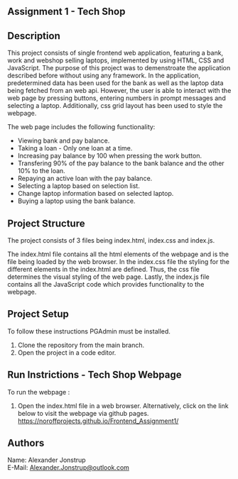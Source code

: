 ## Assignment 1 - Tech Shop

## Description 
This project consists of single frontend web application, featuring a bank, work and webshop selling laptops, implemented by using HTML, CSS and JavaScript. The purpose of this project was to demenstroate the application described before without using any framework.
In the application, predetermined data has been used for the bank as well as the laptop data being fetched from an web api. However, the user is able to interact with the web page by pressing buttons, entering numbers in prompt messages and selecting a laptop.
Additionally, css grid layout has been used to style the webpage.

The web page includes the following functionality:
 - Viewing bank and pay balance.
 - Taking a loan - Only one loan at a time.
 - Increasing pay balance by 100 when pressing the work button.
 - Transfering 90% of the pay balance to the bank balance and the other 10% to the loan.
 - Repaying an active loan with the pay balance.
 - Selecting a laptop based on selection list.
 - Change laptop information based on selected laptop.
 - Buying a laptop using the bank balance.

## Project Structure 
The project consists of 3 files being index.html, index.css and index.js.

The index.html file contains all the html elements of the webpage and is the file being loaded by the web browser.
In the index.css file the styling for the different elements in the index.html are defined. 
Thus, the css file determines the visual styling of the web page.
Lastly, the index.js file contains all the JavaScript code which provides functionality to the webpage.

## Project Setup
To follow these instructions PGAdmin must be installed.
1. Clone the repository from the main branch.
2. Open the project in a code editor.

## Run Instrictions - Tech Shop Webpage
To run the webpage :
1. Open the index.html file in a web browser. 
Alternatively, click on the link below to visit the webpage via github pages.
https://noroffprojects.github.io/Frontend_Assignment1/ 

## Authors
Name: Alexander Jonstrup  
E-Mail: Alexander.Jonstrup@outlook.com
